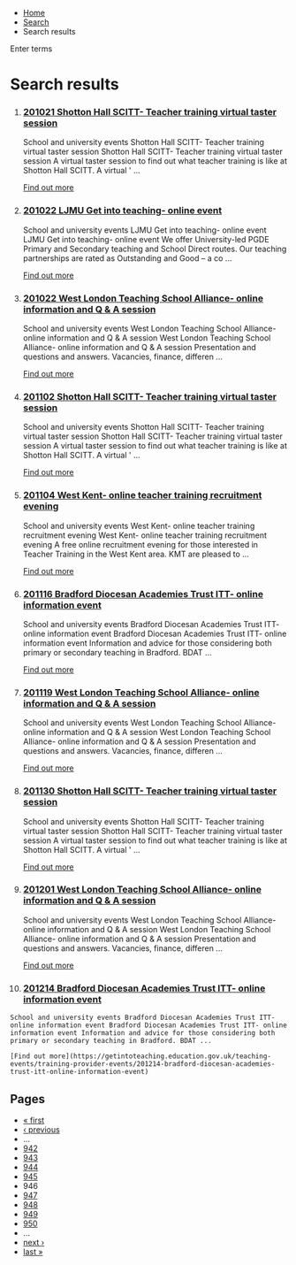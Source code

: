 *   [Home](/)
*   [Search](/search)
*   Search results

Enter terms 

Search results
==============

1.  ### [201021 Shotton Hall SCITT- Teacher training virtual taster session](https://getintoteaching.education.gov.uk/teaching-events/training-provider-events/201021-shotton-hall-scitt-teacher-training-virtual-taster-session)
    
    School and university events Shotton Hall SCITT- Teacher training virtual taster session Shotton Hall SCITT- Teacher training virtual taster session A virtual taster session to find out what teacher training is like at Shotton Hall SCITT. A virtual ' ...
    
    [Find out more](https://getintoteaching.education.gov.uk/teaching-events/training-provider-events/201021-shotton-hall-scitt-teacher-training-virtual-taster-session)
    
2.  ### [201022 LJMU Get into teaching- online event](https://getintoteaching.education.gov.uk/teaching-events/training-provider-events/201022-ljmu-get-into-teaching-online-event)
    
    School and university events LJMU Get into teaching- online event LJMU Get into teaching- online event We offer University-led PGDE Primary and Secondary teaching and School Direct routes. Our teaching partnerships are rated as Outstanding and Good – a co ...
    
    [Find out more](https://getintoteaching.education.gov.uk/teaching-events/training-provider-events/201022-ljmu-get-into-teaching-online-event)
    
3.  ### [201022 West London Teaching School Alliance- online information and Q & A session](https://getintoteaching.education.gov.uk/teaching-events/training-provider-events/201022-west-london-teaching-school-alliance-online-information-and-q-a-session)
    
    School and university events West London Teaching School Alliance- online information and Q & A session West London Teaching School Alliance- online information and Q & A session Presentation and questions and answers. Vacancies, finance, differen ...
    
    [Find out more](https://getintoteaching.education.gov.uk/teaching-events/training-provider-events/201022-west-london-teaching-school-alliance-online-information-and-q-a-session)
    
4.  ### [201102 Shotton Hall SCITT- Teacher training virtual taster session](https://getintoteaching.education.gov.uk/teaching-events/training-provider-events/201102-shotton-hall-scitt-teacher-training-virtual-taster-session)
    
    School and university events Shotton Hall SCITT- Teacher training virtual taster session Shotton Hall SCITT- Teacher training virtual taster session A virtual taster session to find out what teacher training is like at Shotton Hall SCITT. A virtual ' ...
    
    [Find out more](https://getintoteaching.education.gov.uk/teaching-events/training-provider-events/201102-shotton-hall-scitt-teacher-training-virtual-taster-session)
    
5.  ### [201104 West Kent- online teacher training recruitment evening](https://getintoteaching.education.gov.uk/teaching-events/training-provider-events/201104-west-kent-online-teacher-training-recruitment-evening)
    
    School and university events West Kent- online teacher training recruitment evening West Kent- online teacher training recruitment evening A free online recruitment evening for those interested in Teacher Training in the West Kent area. KMT are pleased to ...
    
    [Find out more](https://getintoteaching.education.gov.uk/teaching-events/training-provider-events/201104-west-kent-online-teacher-training-recruitment-evening)
    
6.  ### [201116 Bradford Diocesan Academies Trust ITT- online information event](https://getintoteaching.education.gov.uk/teaching-events/training-provider-events/201116-bradford-diocesan-academies-trust-itt-online-information-event)
    
    School and university events Bradford Diocesan Academies Trust ITT- online information event Bradford Diocesan Academies Trust ITT- online information event Information and advice for those considering both primary or secondary teaching in Bradford. BDAT ...
    
    [Find out more](https://getintoteaching.education.gov.uk/teaching-events/training-provider-events/201116-bradford-diocesan-academies-trust-itt-online-information-event)
    
7.  ### [201119 West London Teaching School Alliance- online information and Q & A session](https://getintoteaching.education.gov.uk/teaching-events/training-provider-events/201119-west-london-teaching-school-alliance-online-information-and-q-a-session)
    
    School and university events West London Teaching School Alliance- online information and Q & A session West London Teaching School Alliance- online information and Q & A session Presentation and questions and answers. Vacancies, finance, differen ...
    
    [Find out more](https://getintoteaching.education.gov.uk/teaching-events/training-provider-events/201119-west-london-teaching-school-alliance-online-information-and-q-a-session)
    
8.  ### [201130 Shotton Hall SCITT- Teacher training virtual taster session](https://getintoteaching.education.gov.uk/teaching-events/training-provider-events/201130-shotton-hall-scitt-teacher-training-virtual-taster-session)
    
    School and university events Shotton Hall SCITT- Teacher training virtual taster session Shotton Hall SCITT- Teacher training virtual taster session A virtual taster session to find out what teacher training is like at Shotton Hall SCITT. A virtual ' ...
    
    [Find out more](https://getintoteaching.education.gov.uk/teaching-events/training-provider-events/201130-shotton-hall-scitt-teacher-training-virtual-taster-session)
    
9.  ### [201201 West London Teaching School Alliance- online information and Q & A session](https://getintoteaching.education.gov.uk/teaching-events/training-provider-events/201201-west-london-teaching-school-alliance-online-information-and-q-a-session)
    
    School and university events West London Teaching School Alliance- online information and Q & A session West London Teaching School Alliance- online information and Q & A session Presentation and questions and answers. Vacancies, finance, differen ...
    
    [Find out more](https://getintoteaching.education.gov.uk/teaching-events/training-provider-events/201201-west-london-teaching-school-alliance-online-information-and-q-a-session)
    
10.  ### [201214 Bradford Diocesan Academies Trust ITT- online information event](https://getintoteaching.education.gov.uk/teaching-events/training-provider-events/201214-bradford-diocesan-academies-trust-itt-online-information-event)
    
    School and university events Bradford Diocesan Academies Trust ITT- online information event Bradford Diocesan Academies Trust ITT- online information event Information and advice for those considering both primary or secondary teaching in Bradford. BDAT ...
    
    [Find out more](https://getintoteaching.education.gov.uk/teaching-events/training-provider-events/201214-bradford-diocesan-academies-trust-itt-online-information-event)
    

Pages
-----

*   [« first](/search/site "Go to first page")
*   [‹ previous](/search/site?page=944 "Go to previous page")
*   …
*   [942](/search/site?page=941 "Go to page 942")
*   [943](/search/site?page=942 "Go to page 943")
*   [944](/search/site?page=943 "Go to page 944")
*   [945](/search/site?page=944 "Go to page 945")
*   946
*   [947](/search/site?page=946 "Go to page 947")
*   [948](/search/site?page=947 "Go to page 948")
*   [949](/search/site?page=948 "Go to page 949")
*   [950](/search/site?page=949 "Go to page 950")
*   …
*   [next ›](/search/site?page=946 "Go to next page")
*   [last »](/search/site?page=1032 "Go to last page")